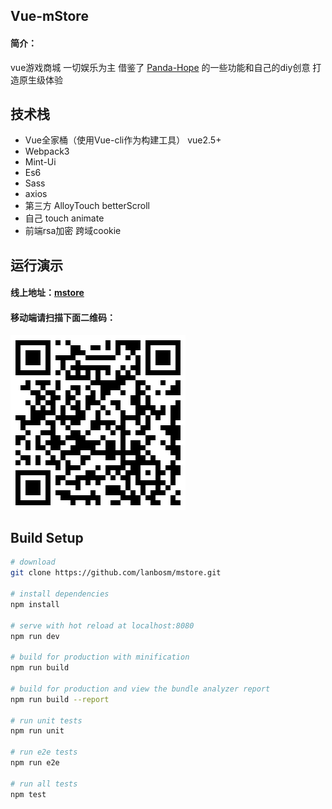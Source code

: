 ## Vue-mStore
#### 简介：
vue游戏商城
一切娱乐为主 借鉴了 [Panda-Hope](https://github.com/Panda-Hope/vue-qqmusic) 的一些功能和自己的diy创意 打造原生级体验

## 技术栈
- Vue全家桶（使用Vue-cli作为构建工具） vue2.5+
- Webpack3
- Mint-Ui
- Es6
- Sass
- axios
- 第三方 AlloyTouch betterScroll
- 自己 touch animate
- 前端rsa加密 跨域cookie

## 运行演示
#### 线上地址：[mstore]( http://lanbo.dorodoro-lab.com)
#### 移动端请扫描下面二维码：

![QRCode](static/images/QRCode.png)

## Build Setup

``` bash
# download
git clone https://github.com/lanbosm/mstore.git

# install dependencies
npm install

# serve with hot reload at localhost:8080
npm run dev

# build for production with minification
npm run build

# build for production and view the bundle analyzer report
npm run build --report

# run unit tests
npm run unit

# run e2e tests
npm run e2e

# run all tests
npm test
```



